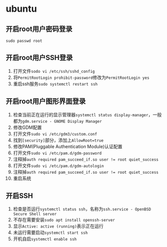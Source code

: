 # ubuntu

## 开启root用户密码登录

`sudo passwd root`

## 开启root用户SSH登录

1. 打开文件`sodo vi /etc/ssh/sshd_config`
2. 将`PermitRootLogin prohibit-password`修改为`PermitRootLogin yes`
3. 重启ssh服务`sudo systemctl restart ssh`

## 开启root用户图形界面登录

1. 检查当前正在运行的显示管理器`systemctl status display-manager`，一般都为`gdm.service - GNOME Display Manager`
2. 修改GDM配置
3. 打开文件`sudo vi /etc/gdm3/custom.conf`
4. 找到`[security]`部分，添加上`AllowRoot=true`
5. 修改PAM(Pluggable Authentication Module)认证配置
6. 打开文件`sudo vi /etc/pam.d/gdm-password`
7. 注释掉`auth required pam_succeed_if.so user != root quiet_success`
8. 打开文件`sudo vi /etc/pam.d/gdm-autologin`
9. 注释掉`auth required pam_succeed_if.so user != root quiet_success`
10. 重启系统

## 开启SSH

1. 检查是否运行`systemctl status ssh`，名称为`ssh.service - OpenBSD Secure Shell server`
2. 不存在需要安装`sudo apt install openssh-server`
3. 显示`Active: active (running)`表示正在运行
4. 未运行需要启动`systemctl start ssh`
5. 开机自启`systemctl enable ssh`
